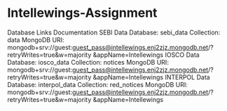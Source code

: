 # Intellewings-Assignment
Database Links Documentation
SEBI Data
Database: sebi_data
Collection: data
MongoDB URI:
mongodb+srv://guest:guest_pass@intellewings.enj2zjz.mongodb.net/?retryWrites=true&w=majority
&appName=Intellewings
IOSCO Data
Database: iosco_data
Collection: notices
MongoDB URI:
mongodb+srv://guest:guest_pass@intellewings.enj2zjz.mongodb.net/?retryWrites=true&w=majority
&appName=Intellewings
INTERPOL Data
Database: interpol_data
Collection: red_notices
MongoDB URI:
mongodb+srv://guest:guest_pass@intellewings.enj2zjz.mongodb.net/?retryWrites=true&w=majority
&appName=Intellewings
